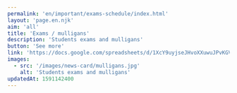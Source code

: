 ```yaml
---
permalink: 'en/important/exams-schedule/index.html'
layout: 'page.en.njk'
aim: 'all'
title: 'Exams / mulligans'
description: 'Students exams and mulligans'
button: 'See more'
link: 'https://docs.google.com/spreadsheets/d/1XcY9uyjseJHvoXXuwuJPvKGVDGu0g-bVQkF6Ukr-blw'
images:
  - src: '/images/news-card/mulligans.jpg'
    alt: 'Students exams and mulligans'
updatedAt: 1591142400
---
```

